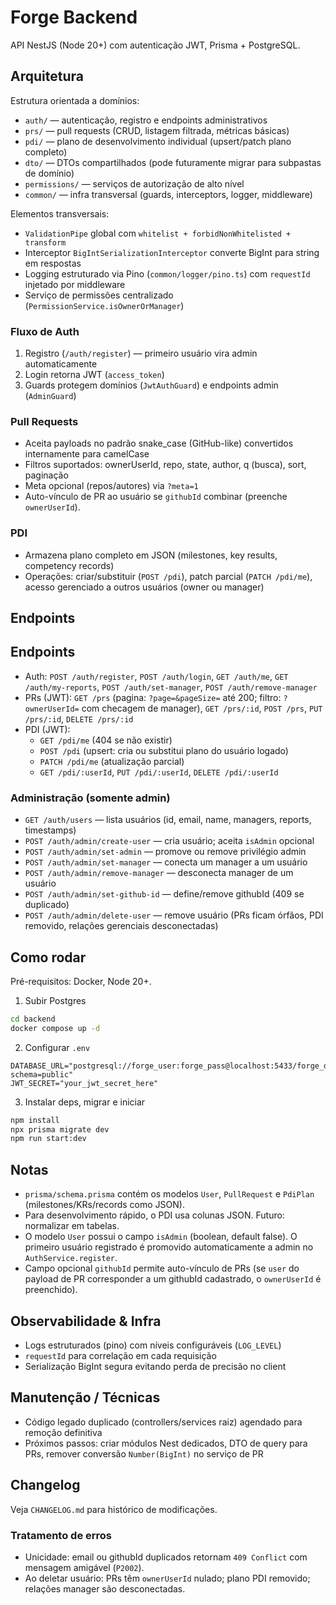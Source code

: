 # Forge Backend

API NestJS (Node 20+) com autenticação JWT, Prisma + PostgreSQL.

## Arquitetura

Estrutura orientada a domínios:

- `auth/` — autenticação, registro e endpoints administrativos
- `prs/` — pull requests (CRUD, listagem filtrada, métricas básicas)
- `pdi/` — plano de desenvolvimento individual (upsert/patch plano completo)
- `dto/` — DTOs compartilhados (pode futuramente migrar para subpastas de domínio)
- `permissions/` — serviços de autorização de alto nível
- `common/` — infra transversal (guards, interceptors, logger, middleware)

Elementos transversais:

- `ValidationPipe` global com `whitelist + forbidNonWhitelisted + transform`
- Interceptor `BigIntSerializationInterceptor` converte BigInt para string em respostas
- Logging estruturado via Pino (`common/logger/pino.ts`) com `requestId` injetado por middleware
- Serviço de permissões centralizado (`PermissionService.isOwnerOrManager`)

### Fluxo de Auth

1. Registro (`/auth/register`) — primeiro usuário vira admin automaticamente
2. Login retorna JWT (`access_token`)
3. Guards protegem domínios (`JwtAuthGuard`) e endpoints admin (`AdminGuard`)

### Pull Requests

- Aceita payloads no padrão snake_case (GitHub-like) convertidos internamente para camelCase
- Filtros suportados: ownerUserId, repo, state, author, q (busca), sort, paginação
- Meta opcional (repos/autores) via `?meta=1`
- Auto-vínculo de PR ao usuário se `githubId` combinar (preenche `ownerUserId`).

### PDI

- Armazena plano completo em JSON (milestones, key results, competency records)
- Operações: criar/substituir (`POST /pdi`), patch parcial (`PATCH /pdi/me`), acesso gerenciado a outros usuários (owner ou manager)

## Endpoints

## Endpoints

- Auth: `POST /auth/register`, `POST /auth/login`, `GET /auth/me`, `GET /auth/my-reports`, `POST /auth/set-manager`, `POST /auth/remove-manager`
- PRs (JWT): `GET /prs` (pagina: `?page=&pageSize=` até 200; filtro: `?ownerUserId=` com checagem de manager), `GET /prs/:id`, `POST /prs`, `PUT /prs/:id`, `DELETE /prs/:id`
- PDI (JWT):
  - `GET /pdi/me` (404 se não existir)
  - `POST /pdi` (upsert: cria ou substitui plano do usuário logado)
  - `PATCH /pdi/me` (atualização parcial)
  - `GET /pdi/:userId`, `PUT /pdi/:userId`, `DELETE /pdi/:userId`

### Administração (somente admin)

- `GET /auth/users` — lista usuários (id, email, name, managers, reports, timestamps)
- `POST /auth/admin/create-user` — cria usuário; aceita `isAdmin` opcional
- `POST /auth/admin/set-admin` — promove ou remove privilégio admin
- `POST /auth/admin/set-manager` — conecta um manager a um usuário
- `POST /auth/admin/remove-manager` — desconecta manager de um usuário
- `POST /auth/admin/set-github-id` — define/remove githubId (409 se duplicado)
- `POST /auth/admin/delete-user` — remove usuário (PRs ficam órfãos, PDI removido, relações gerenciais desconectadas)

## Como rodar

Pré-requisitos: Docker, Node 20+.

1. Subir Postgres

```bash
cd backend
docker compose up -d
```

2. Configurar `.env`

```
DATABASE_URL="postgresql://forge_user:forge_pass@localhost:5433/forge_db?schema=public"
JWT_SECRET="your_jwt_secret_here"
```

3. Instalar deps, migrar e iniciar

```bash
npm install
npx prisma migrate dev
npm run start:dev
```

## Notas

- `prisma/schema.prisma` contém os modelos `User`, `PullRequest` e `PdiPlan` (milestones/KRs/records como JSON).
- Para desenvolvimento rápido, o PDI usa colunas JSON. Futuro: normalizar em tabelas.
- O modelo `User` possui o campo `isAdmin` (boolean, default false). O primeiro usuário registrado é promovido automaticamente a admin no `AuthService.register`.
- Campo opcional `githubId` permite auto-vínculo de PRs (se `user` do payload de PR corresponder a um githubId cadastrado, o `ownerUserId` é preenchido).

## Observabilidade & Infra

- Logs estruturados (pino) com níveis configuráveis (`LOG_LEVEL`)
- `requestId` para correlação em cada requisição
- Serialização BigInt segura evitando perda de precisão no client

## Manutenção / Técnicas

- Código legado duplicado (controllers/services raiz) agendado para remoção definitiva
- Próximos passos: criar módulos Nest dedicados, DTO de query para PRs, remover conversão `Number(BigInt)` no serviço de PR

## Changelog

Veja `CHANGELOG.md` para histórico de modificações.

### Tratamento de erros

- Unicidade: email ou githubId duplicados retornam `409 Conflict` com mensagem amigável (`P2002`).
- Ao deletar usuário: PRs têm `ownerUserId` nulado; plano PDI removido; relações manager são desconectadas.
